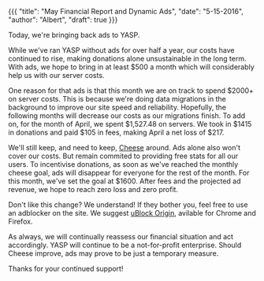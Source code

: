 {{{
  "title": "May Financial Report and Dynamic Ads",
  "date": "5-15-2016",
  "author": "Albert",
  "draft": true
}}}

Today, we're bringing back ads to YASP.

While we've ran YASP without ads for over half a year, our costs have continued to
rise, making donations alone unsustainable in the long term. With ads, we hope to bring in at 
least $500 a month which will considerably help us with our server costs.

One reason for that ads is that this month we are on track to spend $2000+ on server costs.
This is because we're doing data migrations in the background to improve our site speed and
reliability. Hopefully, the following months will decrease our costs as our migrations finish.
To add on, for the month of April, we spent $1,527.48 on servers. We took in $1415 in donations and paid $105 in fees,
making April a net loss of $217.

We'll still keep, and need to keep, [Cheese](/carry) around. Ads alone also won't cover our costs. But remain commited to
providing free stats for all our users. To incentivise donations, as soon as we've reached the monthly cheese goal,
ads will disappear for everyone for the rest of the month. For this month, we've set the goal at $1600. After fees
and the projected ad revenue, we hope to reach zero loss and zero profit.

Don't like this change? We understand! If they bother you, feel free to use an
adblocker on the site. We suggest [uBlock Origin](https://github.com/gorhill/uBlock),
avilable for Chrome and Firefox.

As always, we will continually reassess our financial situation and act accordingly.
YASP will continue to be a not-for-profit enterprise. Should Cheese improve,
ads may prove to be just a temporary measure.

Thanks for your continued support!
